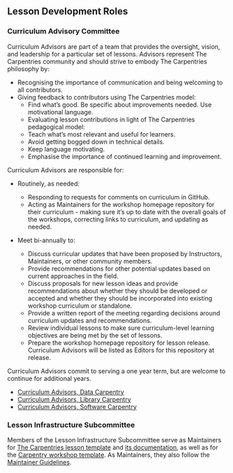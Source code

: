 ## Lesson Development Roles

### Curriculum Advisory Committee

Curriculum Advisors are part of a team that provides the oversight, vision, and leadership for a particular set of lessons. Advisors represent The Carpentries community and should strive to embody The Carpentries philosophy by:
- Recognising the importance of communication and being welcoming to all contributors.
- Giving feedback to contributors using The Carpentries model:
  - Find what’s good. Be specific about improvements needed. Use motivational language.
  - Evaluating lesson contributions in light of The Carpentries pedagogical model:
  - Teach what’s most relevant and useful for learners.
  - Avoid getting bogged down in technical details.
  - Keep language motivating. 
  - Emphasise the importance of continued learning and improvement.

Curriculum Advisors are responsible for: 

- Routinely, as needed:
  - Responding to requests for comments on curriculum in GitHub.
  - Acting as Maintainers for the workshop homepage repository for their curriculum - making sure it’s up to date with the overall 
  goals of the workshops, correcting links to curriculum, and updating as needed.

- Meet bi-annually to:
  - Discuss curricular updates that have been proposed by Instructors, Maintainers, or other community members.
  - Provide recommendations for other potential updates based on current approaches in the field.
  - Discuss proposals for new lesson ideas and provide recommendations about whether they should be developed or accepted and whether they should be incorporated into existing workshop curriculum or standalone.
  - Provide a written report of the meeting regarding decisions around curriculum updates and recommendations.
  - Review individual lessons to make sure curriculum-level learning objectives are being met by the set of lessons.
  - Prepare the workshop homepage repository for lesson release. Curriculum Advisors will be listed as Editors for this repository at release.

Curriculum Advisors commit to serving a one year term, but are welcome to continue for additional years.

* [Curriculum Advisors, Data Carpentry](https://datacarpentry.org/lesson-leadership/)
* [Curriculum Advisors, Library Carpentry](https://librarycarpentry.org/cac/)
* [Curriculum Advisors, Software Carpentry](https://software-carpentry.org/curriculum-advisors/)

### Lesson Infrastructure Subcommittee

Members of the Lesson Infrastructure Subcommittee serve as 
Maintainers for [The Carpentries lesson template](https://github.com/carpentries/styles) and [its documentation](https://github.com/carpentries/lesson-example), as
well as for the [Carpentry workshop template](https://github.com/carpentries/workshop-template). As Maintainers, they also 
follow the [Maintainer Guidelines](../maintainers/maintainers.md). 

